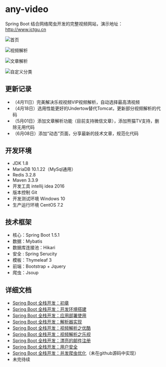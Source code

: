 # any-video
Spring Boot 结合网络爬虫开发的完整视频网站，演示地址：http://www.ictgu.cn

![首页](http://upload-images.jianshu.io/upload_images/3424642-3cf38e6ebcdc6e70.png?imageMogr2/auto-orient/strip%7CimageView2/2/w/1240)


![视频解析](http://upload-images.jianshu.io/upload_images/3424642-2cf178c872da300e.png?imageMogr2/auto-orient/strip%7CimageView2/2/w/1240)


![文章解析](http://upload-images.jianshu.io/upload_images/3424642-570107d139619963.png?imageMogr2/auto-orient/strip%7CimageView2/2/w/1240)


![自定义分类](http://upload-images.jianshu.io/upload_images/3424642-3dd5ad72e1c9d352.png?imageMogr2/auto-orient/strip%7CimageView2/2/w/1240)


更新记录
-------
- （4月11日）完美解决乐视视频VIP视频解析，自动选择最高清视频
- （4月18日）选用性能更好的Undertow替代Tomcat，更新部分视频解析的代码
- （5月01日）添加文章解析功能（目前支持微信文章），添加熊猫TV支持，删除无用代码
- （6月08日）添加“动态”页面，分享最新的技术文章，规范化代码

开发环境
-------
- JDK 1.8
- MariaDB 10.1.22（MySql通用）
- Redis 3.2.8
- Maven 3.3.9
- 开发工具 intellij idea 2016
- 版本控制 Git
- 开发测试环境 Windows 10
- 生产运行环境 CentOS 7.2

技术框架
------
- 核心：Spring Boot 1.5.1
- 数据：Mybatis
- 数据库连接池：Hikari
- 安全 : Spring Serucity
- 模板：Thymeleaf 3
- 前端：Bootstrap  + Jquery
- 爬虫：Jsoup

详细文档
----
- [Spring Boot 全栈开发：初章](http://www.jianshu.com/p/aff05f5bd8a1)
- [Spring Boot 全栈开发：开发环境搭建](http://www.jianshu.com/p/8a9ed762caf7)
- [Spring Boot 全栈开发：应用部署使用](http://www.jianshu.com/p/cde6027c5f9a)
- [Spring Boot 全栈开发：解析器实现](http://www.jianshu.com/p/ab4f7415491b)
- [Spring Boot 全栈开发：视频解析之优酷](http://www.jianshu.com/p/23292186e972)
- [Spring Boot 全栈开发：视频解析之乐视](http://www.jianshu.com/p/e521d989068d)
- [Spring Boot 全栈开发：漂亮的邮件注册](http://www.jianshu.com/p/927e179a747a)
- [Spring Boot 全栈开发：用户安全](http://www.jianshu.com/p/c883b86c34fa)
- [Spring Boot 全栈开发：并发爬虫优化](http://www.jianshu.com/p/2c39c7e7847a)（未在github源码中实现）
- 未完待续
